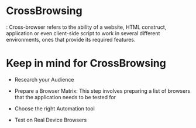 # CrossBrowsing

: Cross-browser refers to the ability of a website, HTML construct, application or even client-side script to work in several different environments, ones that provide its required features.

# Keep in mind for CrossBrowsing

- Research your Audience

- Prepare a Browser Matrix: This step involves preparing a list of browsers that the application needs to be tested for

- Choose the right Automation tool

- Test on Real Device Browsers
